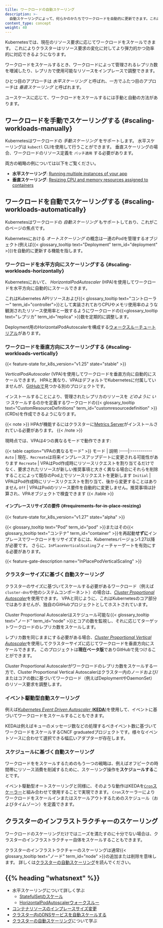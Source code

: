 ```yaml
---
tille: ワークロードの自動スケーリング
description: >-
  自動スケーリングによって、何らかのかたちでワークロードを自動的に更新できます。これによりクラスターはリソース要求の変化に対してより弾力的かつ効率的に対応できるようになります。
content_type: concept
weight: 40
---
```


<!-- overview -->

Kubernetesでは、現在のリソース要求に応じてワークロードをスケールできます。
これによりクラスターはリソース要求の変化に対してより弾力的かつ効率的に対応できるようになります。

ワークロードをスケールするとき、ワークロードによって管理されるレプリカ数を増減したり、レプリカで使用可能なリソースをインプレースで調整できます。

ひとつ目のアプローチは _水平スケーリング_ と呼ばれ、一方でふたつ目のアプローチは _垂直スケーリング_ と呼ばれます。

ユースケースに応じて、ワークロードをスケールするには手動と自動の方法があります。

<!-- body -->

## ワークロードを手動でスケーリングする {#scaling-workloads-manually}

Kubernetesはワークロードの _手動スケーリング_ をサポートします。
水平スケーリングは `kubectl` CLIを使用して行うことができます。
垂直スケーリングの場合、ワークロードのリソース定義を `パッチ適用` する必要があります。

両方の戦略の例については以下をご覧ください。

- **水平スケーリング**: [Running multiple instances of your app](/docs/tutorials/kubernetes-basics/scale/scale-intro/)
- **垂直スケーリング**: [Resizing CPU and memory resources assigned to containers](/docs/tasks/configure-pod-container/resize-container-resources)

## ワークロードを自動でスケーリングする {#scaling-workloads-automatically}

Kubernetesはワークロードの _自動スケーリング_ もサポートしており、これがこのページの焦点です。

Kubernetesにおける _オートスケーリング_ の概念は一連のPodを管理するオブジェクト(例えば{{< glossary_tooltip text="Deployment" term_id="deployment" >}})を自動的に更新する機能を指します。

### ワークロードを水平方向にスケーリングする {#scaling-workloads-horizontally}

Kubernetesにおいて、 _HorizontalPodAutoscaler_ (HPA)を使用してワークロードを水平方向に自動的にスケールできます。

これはKubernetes APIリソースおよび{{< glossary_tooltip text="コントローラー" term_id="controller">}}として実装されておりCPUやメモリ使用率のような観測されたリソース使用率と一致するようにワークロードの{{<glossary_tooltip text="レプリカ" term_id="replica" >}}数を定期的に調整します。

Deployment用のHorizontalPodAutoscalerを構成する[ウォークスルーチュートリアル](/docs/tasks/run-application/horizontal-pod-autoscale-walkthrough)があります。

### ワークロードを垂直方向にスケーリングする {#scaling-workloads-vertically}

{{< feature-state for_k8s_version="v1.25" state="stable" >}}

_VerticalPodAutoscaler_ (VPA)を使用してワークロードを垂直方向に自動的にスケールできます。
HPAと異なり、VPAはデフォルトでKubernetesに付属していませんが、[GitHubで](https://github.com/kubernetes/autoscaler/tree/9f87b78df0f1d6e142234bb32e8acbd71295585a/vertical-pod-autoscaler)見つかる別のプロジェクトです。

インストールすることにより、管理されたレプリカのリソースを _どのように_ _いつ_ スケールするのかを定義するワークロードの{{< glossary_tooltip text="CustomResourceDefinitions" term_id="customresourcedefinition" >}}(CRDs)を作成できるようになります。

{{< note >}}
HPAが機能するにはクラスターに[Metrics Server](https://github.com/kubernetes-sigs/metrics-server)がインストールされている必要があります。
{{< /note >}}

現時点では、VPAは4つの異なるモードで動作できます:　

{{< table caption="VPAの異なるモード" >}}
モード | 説明
:----|:-----------
`Auto` | 現在、`Recreate`は将来インプレースアップデートに変更される可能性があります
`Recreate` | VPAはPod作成時にリソースリクエストを割り当てるだけでなく、要求されたリソースが新しい推奨事項と大きく異なる場合にそれらを削除することによって既存のPod上でリソースリクエストを更新します
`Initial` | VPAはPod作成時にリソースリクエストを割り当て、後から変更することはありません
`Off` | VPAはPodのリソース要件を自動的に変更しません。推奨事項は計算され、VPAオブジェクトで検査できます
{{< /table >}}

#### インプレースリサイズの要件 {#requirements-for-in-place-resizing}

{{< feature-state for_k8s_version="v1.27" state="alpha" >}}

{{< glossary_tooltip text="Pod" term_id="pod" >}}またはその{{< glossary_tooltip text="コンテナ" term_id="container" >}}を再起動**せずに**インプレースでワークロードをリサイズするには、Kubernetesバージョン1.27以降が必要です。
さらに、`InPlaceVerticalScaling`フィーチャーゲートを有効にする必要があります。

{{< feature-gate-description name="InPlacePodVerticalScaling" >}}

### クラスターサイズに基づく自動スケーリング

クラスターのサイズに基づいてスケールする必要があるワークロード（例えば`cluster-dns`や他のシステムコンポーネント）の場合は、[_Cluster Proportional Autoscaler_](https://github.com/kubernetes-sigs/cluster-proportional-autoscaler)を使用できます。
VPAと同じように、これはKubernetesのコア部分ではありませんが、独自のGitHubプロジェクトとしてホストされています。

Cluster Proportional Autoscalerはスケジュール可能な{{< glossary_tooltip text="ノード" term_id="node" >}}とコアの数を監視し、それに応じてターゲットワークロードのレプリカ数をスケールします。

レプリカ数を同じままにする必要がある場合、[_Cluster Proportional Vertical Autoscaler_](https://github.com/kubernetes-sigs/cluster-proportional-vertical-autoscaler)を使用してクラスターサイズに応じてワークロードを垂直方向にスケールできます。
このプロジェクトは**現在ベータ版**でありGitHubで見つけることができます。

Cluster Proportional Autoscalerがワークロードのレプリカ数をスケールする一方で、Cluster Proportional Vertical Autoscalerはクラスター内のノードおよび/またはコアの数に基づいてワークロード（例えばDeploymentやDaemonSet）のリソース要求を調整します。

### イベント駆動型自動スケーリング

例えば[_Kubernetes Event Driven Autoscaler_
(**KEDA**)](https://keda.sh/)を使用して、イベントに基づいてワークロードをスケールすることもできます。

KEDAは例えばキューのメッセージ数などの処理するべきイベント数に基づいてワークロードをスケールするCNCF graduatedプロジェクトです。様々なイベントソースに合わせて選択できる幅広いアダプターが存在します。

### スケジュールに基づく自動スケーリング

ワークロードををスケールするためのもう一つの戦略は、例えばオフピークの時間帯にリソース消費を削減するために、スケーリング操作を**スケジュールする**ことです。

イベント駆動型オートスケーリングと同様に、そのような動作はKEDAを[`Cron`スケーラー](https://keda.sh/docs/2.13/scalers/cron/)と組み合わせて使用することで実現できます。
`Cron`スケーラーによりワークロードをスケールインまたはスケールアウトするためのスケジュール（およびタイムゾーン）を定義できます。

## クラスターのインフラストラクチャーのスケーリング

ワークロードのスケーリングだけではニーズを満たすのに十分でない場合は、クラスターのインフラストラクチャー自体をスケールすることもできます。

クラスターのインフラストラクチャーのスケーリングは通常{{< glossary_tooltip text="ノード" term_id="node" >}}の追加または削除を意味します。
詳しくは[クラスターの自動スケーリング](/docs/concepts/cluster-administration/cluster-autoscaling/)を読んでください。

## {{% heading "whatsnext" %}}

- 水平スケーリングについて詳しく学ぶ
  - [StatefulSetのスケール](/docs/tasks/run-application/scale-stateful-set/)
  - [HorizontalPodAutoscalerウォークスルー](/docs/tasks/run-application/horizontal-pod-autoscale-walkthrough/)
- [コンテナリソースのインプレースサイズ変更](/docs/tasks/configure-pod-container/resize-container-resources/)
- [クラスター内のDNSサービスを自動スケールする](/docs/tasks/administer-cluster/dns-horizontal-autoscaling/)
- [クラスターの自動スケーリング](/docs/concepts/cluster-administration/cluster-autoscaling/)について学ぶ
